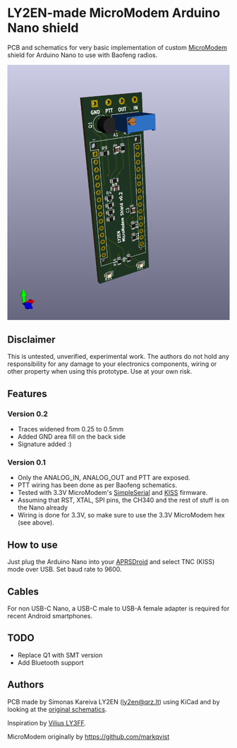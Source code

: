 # LY2EN-made MicroModem Arduino Nano shield

PCB and schematics for very basic implementation of custom [MicroModem](https://unsigned.io/micromodem/) shield for
Arduino Nano to use with Baofeng radios.

![LY2EN-micromodem](LY2EN-micromodem.png)

## Disclaimer

This is untested, unverified, experimental work. The authors do not hold any responsibility for any damage to your electronics components, wiring or other property when using this prototype. Use at your own risk.

## Features

### Version 0.2
* Traces widened from 0.25 to 0.5mm
* Added GND area fill on the back side
* Signature added :)

### Version 0.1
* Only the ANALOG_IN, ANALOG_OUT and PTT are exposed.
* PTT wiring has been done as per Baofeng schematics.
* Tested with 3.3V MicroModem's [SimpleSerial](https://github.com/markqvist/MicroAPRS/raw/master/precompiled/microaprs-3v-ss-latest.hex) and [KISS](https://github.com/markqvist/MicroModemGP/raw/master/precompiled/MicroModemGP-3v-kiss.hex) firmware.
* Assuming that RST, XTAL, SPI pins, the CH340 and the rest of stuff is on the Nano already
* Wiring is done for 3.3V, so make sure to use the 3.3V MicroModem hex (see above).

## How to use

Just plug the Arduino Nano into your [APRSDroid](https://aprsdroid.org/) and select TNC (KISS) mode over USB. Set baud rate to 9600.

## Cables

For non USB-C Nano, a USB-C male to USB-A female adapter is required for recent Android smartphones.

## TODO

* Replace Q1 with SMT version
* Add Bluetooth support

## Authors

PCB made by Simonas Kareiva LY2EN (<ly2en@qrz.lt>) using KiCad and by looking at the [original schematics](https://unsigned.io/wp-content/uploads/2014/12/Schematic-1.pdf).

Inspiration by [Vilius LY3FF](https://github.com/vilisas/).

MicroModem originally by https://github.com/markqvist